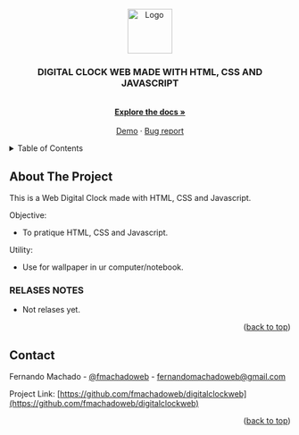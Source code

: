 <div id="top"></div>



<!-- PROJECT LOGO -->
<br />
<div align="center">
  <a href="#">
    <img src="https://github.com/othneildrew/Best-README-Template/raw/master/images/logo.png" alt="Logo" width="80" height="80">
  </a>

  <h3 align="center">DIGITAL CLOCK WEB MADE WITH HTML, CSS AND JAVASCRIPT</h3>

  <p align="center">
    <br />
    <a href="https://github.com/fmachadoweb/digitalclockweb/"><strong>Explore the docs »</strong></a>
    <br />
    <br />
    <a href="https://hardtek.com.br/clock/">Demo</a>
    ·
    <a href="mailto:fernandomachadoweb@gmail.com">Bug report</a>

  </p>
</div>



<!-- TABLE OF CONTENTS -->
<details>
  <summary>Table of Contents</summary>
  <ul>
    <li><a href="#about-the-project">About The Project</a></li>
    <li><a href="#contact">Contact</a></li>
  </ul>
</details>



<!-- ABOUT THE PROJECT -->
## About The Project

This is a Web Digital Clock made with HTML, CSS and Javascript.

Objective:
* To pratique HTML, CSS and Javascript.

Utility:
* Use for wallpaper in ur computer/notebook.



<!-- RELASES NOTES -->
### RELASES NOTES

* Not relases yet.


<p align="right">(<a href="#top">back to top</a>)</p>



<!-- CONTACT -->
## Contact

Fernando Machado - [@fmachadoweb](https://twitter.com/fmachadoweb) - fernandomachadoweb@gmail.com

Project Link: [https://github.com/fmachadoweb/digitalclockweb](https://github.com/fmachadoweb/digitalclockweb)

<p align="right">(<a href="#top">back to top</a>)</p>

